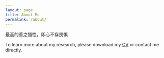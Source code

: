 ```yaml
---
layout: page
title: About Me
permalink: /about/
---
```


最高的善之悟性，即心不存畏惧

To learn more about my research, please download my <a href="https://cloud.tsinghua.edu.cn/f/9699c74323bc409eb923/" download="You SHAN_CV">CV</a> or contact me directly.
<br>

